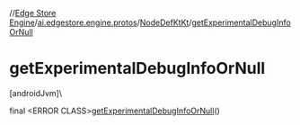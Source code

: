 //[Edge Store Engine](../../../index.md)/[ai.edgestore.engine.protos](../index.md)/[NodeDefKtKt](index.md)/[getExperimentalDebugInfoOrNull](get-experimental-debug-info-or-null.md)

# getExperimentalDebugInfoOrNull

[androidJvm]\

final &lt;ERROR CLASS&gt;[getExperimentalDebugInfoOrNull](get-experimental-debug-info-or-null.md)()
